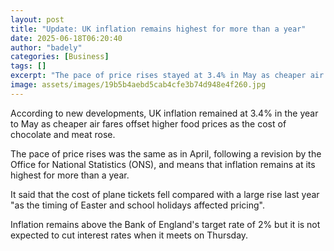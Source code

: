 ```yaml
---
layout: post
title: "Update: UK inflation remains highest for more than a year"
date: 2025-06-18T06:20:40
author: "badely"
categories: [Business]
tags: []
excerpt: "The pace of price rises stayed at 3.4% in May as cheaper air fares off-set costlier food."
image: assets/images/19b5b4aebd5cab4cfe3b74d948e4f260.jpg
---
```


According to new developments, UK inflation remained at 3.4% in the year to May as cheaper air fares offset higher food prices as the cost of chocolate and meat rose.  

The pace of price rises was the same as in April, following a revision by the Office for National Statistics (ONS), and means that inflation remains at its highest for more than a year.

It said that the cost of plane tickets fell compared with a large rise last year "as the timing of Easter and school holidays affected pricing".

Inflation remains above the Bank of England's target rate of 2% but it is not expected to cut interest rates when it meets on Thursday.

